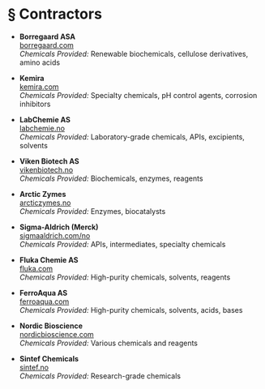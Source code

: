# § Contractors

- **Borregaard ASA**  
  [borregaard.com](https://www.borregaard.com)  
  *Chemicals Provided:* Renewable biochemicals, cellulose derivatives, amino acids

- **Kemira**  
  [kemira.com](https://www.kemira.com)  
  *Chemicals Provided:* Specialty chemicals, pH control agents, corrosion inhibitors

- **LabChemie AS**  
  [labchemie.no](http://www.labchemie.no)  
  *Chemicals Provided:* Laboratory-grade chemicals, APIs, excipients, solvents

- **Viken Biotech AS**  
  [vikenbiotech.no](http://www.vikenbiotech.no)  
  *Chemicals Provided:* Biochemicals, enzymes, reagents

- **Arctic Zymes**  
  [arcticzymes.no](http://www.arcticzymes.no)  
  *Chemicals Provided:* Enzymes, biocatalysts

- **Sigma-Aldrich (Merck)**  
  [sigmaaldrich.com/no](https://www.sigmaaldrich.com/no)  
  *Chemicals Provided:* APIs, intermediates, specialty chemicals

- **Fluka Chemie AS**  
  [fluka.com](https://www.fluka.com)  
  *Chemicals Provided:* High-purity chemicals, solvents, reagents

- **FerroAqua AS**  
  [ferroaqua.com](http://www.ferroaqua.com)  
  *Chemicals Provided:* High-purity chemicals, solvents, acids, bases

- **Nordic Bioscience**  
  [nordicbioscience.com](https://www.nordicbioscience.com)  
  *Chemicals Provided:* Various chemicals and reagents

- **Sintef Chemicals**  
  [sintef.no](https://www.sintef.no)  
  *Chemicals Provided:* Research-grade chemicals

<!-- TODO: Break into shorter sentences (106 words > 15) -->